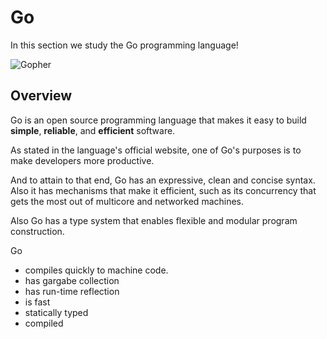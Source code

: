 # Go

In this section we study the Go programming language!

![Gopher](https://cdn-course-logos.exlskills.com/golang-gopher-typing.gif)

## Overview

Go is an open source programming language that makes it easy to build **simple**, **reliable**, and 
**efficient** software.

As stated in the language's official website, one of Go's purposes is to make developers more productive.

And to attain to that end, Go has an expressive, clean and concise syntax. Also it has mechanisms that
make it efficient, such as its concurrency that gets the most out of multicore and networked 
machines.

Also Go has a type system that enables flexible and modular program construction. 

Go 
* compiles quickly to machine code.
* has gargabe collection
* has run-time reflection
* is fast
* statically typed
* compiled


